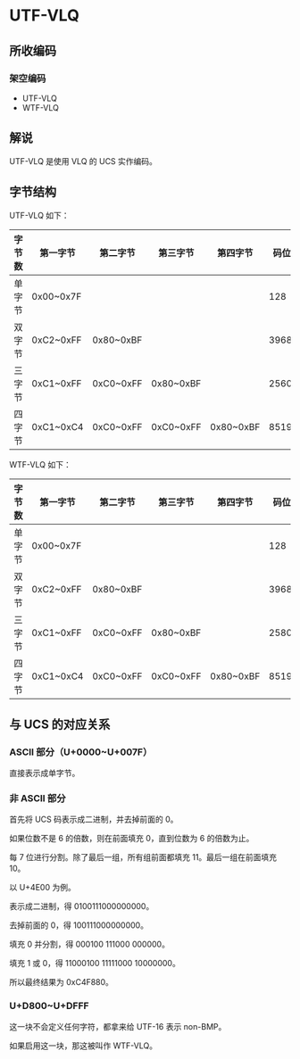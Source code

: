 # UTF-VLQ
## 所收编码
### 架空编码
- UTF-VLQ
- WTF-VLQ

## 解说
UTF-VLQ 是使用 VLQ 的 UCS 实作编码。

## 字节结构
UTF-VLQ 如下：

|字节数|第一字节|第二字节|第三字节|第四字节|码位数|注释|
|-|-|-|-|-|-|-|
|单字节|0x00\~0x7F||||128||
|双字节|0xC2\~0xFF|0x80\~0xBF|||3968||
|三字节|0xC1\~0xFF|0xC0\~0xFF|0x80\~0xBF||256000|0xCDE080\~0xCDFFBF 通常不认为是合法码位。|
|四字节|0xC1\~0xC4|0xC0\~0xFF|0xC0\~0xFF|0x80\~0xBF|851968||

WTF-VLQ 如下：

|字节数|第一字节|第二字节|第三字节|第四字节|码位数|注释|
|-|-|-|-|-|-|-|
|单字节|0x00\~0x7F||||128||
|双字节|0xC2\~0xFF|0x80\~0xBF|||3968||
|三字节|0xC1\~0xFF|0xC0\~0xFF|0x80\~0xBF||258048|0xCDE080\~0xCDFFBF 被启用。|
|四字节|0xC1\~0xC4|0xC0\~0xFF|0xC0\~0xFF|0x80\~0xBF|851968||

## 与 UCS 的对应关系
### ASCII 部分（U+0000\~U+007F）
直接表示成单字节。

### 非 ASCII 部分
首先将 UCS 码表示成二进制，并去掉前面的 0。

如果位数不是 6 的倍数，则在前面填充 0，直到位数为 6 的倍数为止。

每 7 位进行分割。除了最后一组，所有组前面都填充 11。最后一组在前面填充 10。

以 U+4E00 为例。

表示成二进制，得 0100111000000000。

去掉前面的 0，得 100111000000000。

填充 0 并分割，得 000100 111000 000000。

填充 1 或 0，得 11000100 11111000 10000000。

所以最终结果为 0xC4F880。

### U+D800\~U+DFFF
这一块不会定义任何字符，都拿来给 UTF-16 表示 non-BMP。

如果启用这一块，那这被叫作 WTF-VLQ。
